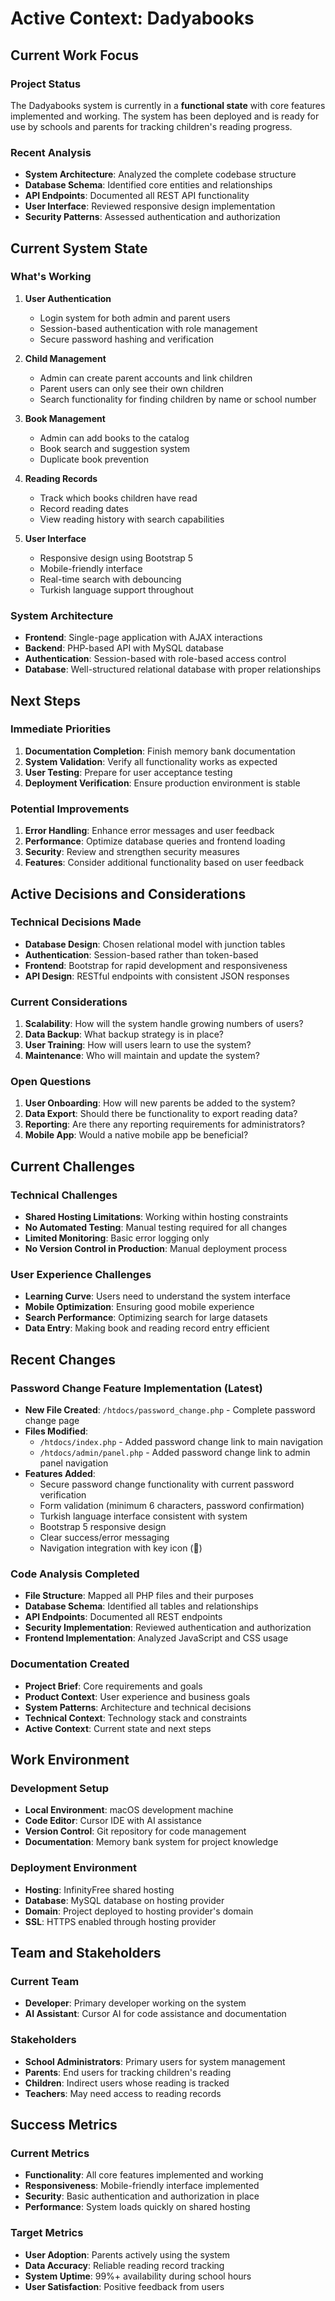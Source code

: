 # Active Context: Dadyabooks

## Current Work Focus

### Project Status
The Dadyabooks system is currently in a **functional state** with core features implemented and working. The system has been deployed and is ready for use by schools and parents for tracking children's reading progress.

### Recent Analysis
- **System Architecture**: Analyzed the complete codebase structure
- **Database Schema**: Identified core entities and relationships
- **API Endpoints**: Documented all REST API functionality
- **User Interface**: Reviewed responsive design implementation
- **Security Patterns**: Assessed authentication and authorization

## Current System State

### What's Working
1. **User Authentication**
   - Login system for both admin and parent users
   - Session-based authentication with role management
   - Secure password hashing and verification

2. **Child Management**
   - Admin can create parent accounts and link children
   - Parent users can only see their own children
   - Search functionality for finding children by name or school number

3. **Book Management**
   - Admin can add books to the catalog
   - Book search and suggestion system
   - Duplicate book prevention

4. **Reading Records**
   - Track which books children have read
   - Record reading dates
   - View reading history with search capabilities

5. **User Interface**
   - Responsive design using Bootstrap 5
   - Mobile-friendly interface
   - Real-time search with debouncing
   - Turkish language support throughout

### System Architecture
- **Frontend**: Single-page application with AJAX interactions
- **Backend**: PHP-based API with MySQL database
- **Authentication**: Session-based with role-based access control
- **Database**: Well-structured relational database with proper relationships

## Next Steps

### Immediate Priorities
1. **Documentation Completion**: Finish memory bank documentation
2. **System Validation**: Verify all functionality works as expected
3. **User Testing**: Prepare for user acceptance testing
4. **Deployment Verification**: Ensure production environment is stable

### Potential Improvements
1. **Error Handling**: Enhance error messages and user feedback
2. **Performance**: Optimize database queries and frontend loading
3. **Security**: Review and strengthen security measures
4. **Features**: Consider additional functionality based on user feedback

## Active Decisions and Considerations

### Technical Decisions Made
- **Database Design**: Chosen relational model with junction tables
- **Authentication**: Session-based rather than token-based
- **Frontend**: Bootstrap for rapid development and responsiveness
- **API Design**: RESTful endpoints with consistent JSON responses

### Current Considerations
1. **Scalability**: How will the system handle growing numbers of users?
2. **Data Backup**: What backup strategy is in place?
3. **User Training**: How will users learn to use the system?
4. **Maintenance**: Who will maintain and update the system?

### Open Questions
1. **User Onboarding**: How will new parents be added to the system?
2. **Data Export**: Should there be functionality to export reading data?
3. **Reporting**: Are there any reporting requirements for administrators?
4. **Mobile App**: Would a native mobile app be beneficial?

## Current Challenges

### Technical Challenges
- **Shared Hosting Limitations**: Working within hosting constraints
- **No Automated Testing**: Manual testing required for all changes
- **Limited Monitoring**: Basic error logging only
- **No Version Control in Production**: Manual deployment process

### User Experience Challenges
- **Learning Curve**: Users need to understand the system interface
- **Mobile Optimization**: Ensuring good mobile experience
- **Search Performance**: Optimizing search for large datasets
- **Data Entry**: Making book and reading record entry efficient

## Recent Changes

### Password Change Feature Implementation (Latest)
- **New File Created**: `/htdocs/password_change.php` - Complete password change page
- **Files Modified**: 
  - `/htdocs/index.php` - Added password change link to main navigation
  - `/htdocs/admin/panel.php` - Added password change link to admin panel navigation
- **Features Added**:
  - Secure password change functionality with current password verification
  - Form validation (minimum 6 characters, password confirmation)
  - Turkish language interface consistent with system
  - Bootstrap 5 responsive design
  - Clear success/error messaging
  - Navigation integration with key icon (🔑)

### Code Analysis Completed
- **File Structure**: Mapped all PHP files and their purposes
- **Database Schema**: Identified all tables and relationships
- **API Endpoints**: Documented all REST endpoints
- **Security Implementation**: Reviewed authentication and authorization
- **Frontend Implementation**: Analyzed JavaScript and CSS usage

### Documentation Created
- **Project Brief**: Core requirements and goals
- **Product Context**: User experience and business goals
- **System Patterns**: Architecture and technical decisions
- **Technical Context**: Technology stack and constraints
- **Active Context**: Current state and next steps

## Work Environment

### Development Setup
- **Local Environment**: macOS development machine
- **Code Editor**: Cursor IDE with AI assistance
- **Version Control**: Git repository for code management
- **Documentation**: Memory bank system for project knowledge

### Deployment Environment
- **Hosting**: InfinityFree shared hosting
- **Database**: MySQL database on hosting provider
- **Domain**: Project deployed to hosting provider's domain
- **SSL**: HTTPS enabled through hosting provider

## Team and Stakeholders

### Current Team
- **Developer**: Primary developer working on the system
- **AI Assistant**: Cursor AI for code assistance and documentation

### Stakeholders
- **School Administrators**: Primary users for system management
- **Parents**: End users for tracking children's reading
- **Children**: Indirect users whose reading is tracked
- **Teachers**: May need access to reading records

## Success Metrics

### Current Metrics
- **Functionality**: All core features implemented and working
- **Responsiveness**: Mobile-friendly interface implemented
- **Security**: Basic authentication and authorization in place
- **Performance**: System loads quickly on shared hosting

### Target Metrics
- **User Adoption**: Parents actively using the system
- **Data Accuracy**: Reliable reading record tracking
- **System Uptime**: 99%+ availability during school hours
- **User Satisfaction**: Positive feedback from users

